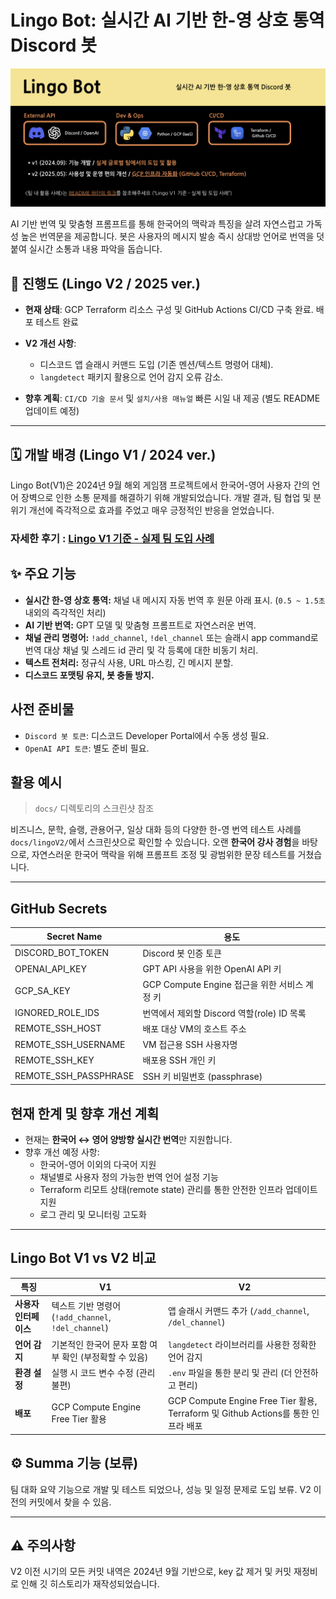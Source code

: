 # Lingo Bot: 실시간 AI 기반 한-영 상호 통역 Discord 봇

![Image](/docs/thumbnail.png)

AI 기반 번역 및 맞춤형 프롬프트를 통해 한국어의 맥락과 특징을 살려 자연스럽고 가독성 높은 번역문을 제공합니다. 봇은 사용자의 메시지 발송 즉시 상대방 언어로 번역을 덧붙여 실시간 소통과 내용 파악을 돕습니다.

## 🚧 진행도 (Lingo V2 / 2025 ver.)

- **현재 상태**: GCP Terraform 리소스 구성 및 GitHub Actions CI/CD 구축 완료. 배포 테스트 완료

- **V2 개선 사항**:
  - 디스코드 앱 슬래시 커맨드 도입 (기존 멘션/텍스트 명령어 대체).
  - `langdetect` 패키지 활용으로 언어 감지 오류 감소.
- **향후 계획**: `CI/CD 기술 문서` 및 `설치/사용 매뉴얼` 빠른 시일 내 제공 (별도 README 업데이트 예정)

---

## 🗓️ 개발 배경 (Lingo V1 / 2024 ver.)

Lingo Bot(V1)은 2024년 9월 해외 게임잼 프로젝트에서 한국어-영어 사용자 간의 언어 장벽으로 인한 소통 문제를 해결하기 위해 개발되었습니다. 개발 결과, 팀 협업 및 분위기 개선에 즉각적으로 효과를 주었고 매우 긍정적인 반응을 얻었습니다.

### 자세한 후기 : [Lingo V1 기준 - 실제 팀 도입 사례](https://educated-tarsier-f16.notion.site/GCP-IaaS-1f79bf46184a8021a6b0d52d1aee06f3?pvs=74)


## ✨ 주요 기능
* **실시간 한-영 상호 통역:** 채널 내 메시지 자동 번역 후 원문 아래 표시. (`0.5 ~ 1.5초` 내외의 즉각적인 처리)
* **AI 기반 번역:** GPT 모델 및 맞춤형 프롬프트로 자연스러운 번역.
* **채널 관리 명령어:** `!add_channel`, `!del_channel` 또는 슬래시 app command로 번역 대상 채널 및 스레드 id 관리 및 각 등록에 대한 비동기 처리.
* **텍스트 전처리:** 정규식 사용, URL 마스킹, 긴 메시지 분할.
* **디스코드 포맷팅 유지, 봇 충돌 방지.**

## 사전 준비물
- `Discord 봇 토큰`: 디스코드 Developer Portal에서 수동 생성 필요.
- `OpenAI API 토큰`: 별도 준비 필요.

## 활용 예시

> `docs/` 디렉토리의 스크린샷 참조

비즈니스, 문학, 슬랭, 관용어구, 일상 대화 등의 다양한 한-영 번역 테스트 사례를 `docs/lingoV2/`에서 스크린샷으로 확인할 수 있습니다. 오랜 **한국어 강사 경험**을 바탕으로, 자연스러운 한국어 맥락을 위해 프롬프트 조정 및 광범위한 문장 테스트를 거쳤습니다.

---

## GitHub Secrets

| Secret Name            | 용도 |
|------------------------|------|
| DISCORD_BOT_TOKEN      | Discord 봇 인증 토큰 |
| OPENAI_API_KEY         | GPT API 사용을 위한 OpenAI API 키 |
| GCP_SA_KEY             | GCP Compute Engine 접근을 위한 서비스 계정 키 |
| IGNORED_ROLE_IDS       | 번역에서 제외할 Discord 역할(role) ID 목록 |
| REMOTE_SSH_HOST        | 배포 대상 VM의 호스트 주소 |
| REMOTE_SSH_USERNAME    | VM 접근용 SSH 사용자명 |
| REMOTE_SSH_KEY         | 배포용 SSH 개인 키 |
| REMOTE_SSH_PASSPHRASE  | SSH 키 비밀번호 (passphrase) |

## 현재 한계 및 향후 개선 계획

- 현재는 **한국어 ↔ 영어 양방향 실시간 번역**만 지원합니다.
- 향후 개선 예정 사항:
    - 한국어-영어 이외의 다국어 지원
    - 채널별로 사용자 정의 가능한 번역 언어 설정 기능
    - Terraform 리모트 상태(remote state) 관리를 통한 안전한 인프라 업데이트 지원
    - 로그 관리 및 모니터링 고도화

---

## Lingo Bot V1 vs V2 비교

| 특징 | V1 | V2 |
|---|---|---|
|   **사용자 인터페이스** |   텍스트 기반 명령어 (`!add_channel`, `!del_channel`)   |   앱 슬래시 커맨드 추가 (`/add_channel`, `/del_channel`)   |
|   **언어 감지** |   기본적인 한국어 문자 포함 여부 확인 (부정확할 수 있음)   |   `langdetect` 라이브러리를 사용한 정확한 언어 감지   |
|   **환경 설정** |   실행 시 코드 변수 수정 (관리 불편)   |   `.env` 파일을 통한 분리 및 관리 (더 안전하고 편리)   |
|   **배포** |   GCP Compute Engine Free Tier 활용   |   GCP Compute Engine Free Tier 활용, Terraform 및 Github Actions를 통한 인프라 배포   |

## ⚙️ Summa 기능 (보류)

팀 대화 요약 기능으로 개발 및 테스트 되었으나, 성능 및 일정 문제로 도입 보류. V2 이전의 커밋에서 찾을 수 있음.

---

## ⚠️ 주의사항

V2 이전 시기의 모든 커밋 내역은 2024년 9월 기반으로, key 값 제거 및 커밋 재정비로 인해 깃 히스토리가 재작성되었습니다.
